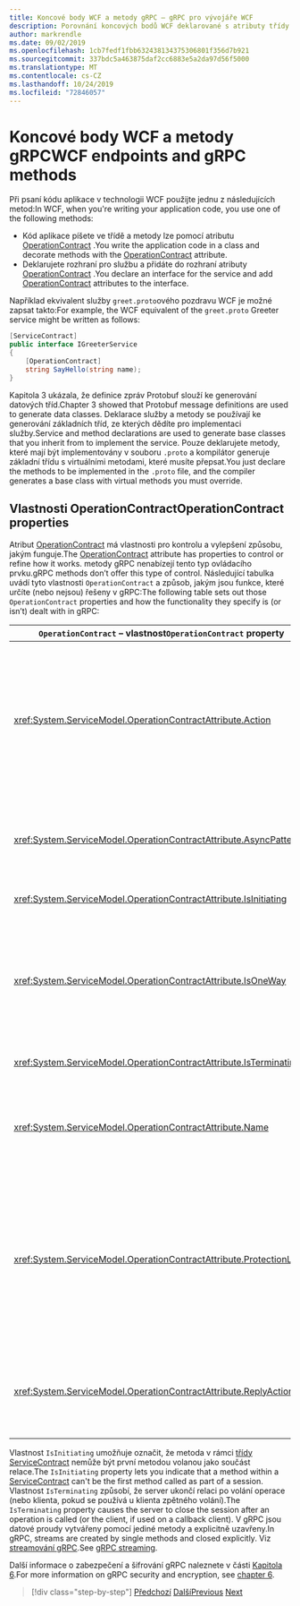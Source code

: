 ```yaml
---
title: Koncové body WCF a metody gRPC – gRPC pro vývojáře WCF
description: Porovnání koncových bodů WCF deklarované s atributy třídy ServiceContract a OperationContract a metody gRPC deklarované v Protobuf
author: markrendle
ms.date: 09/02/2019
ms.openlocfilehash: 1cb7fedf1fbb632438134375306801f356d7b921
ms.sourcegitcommit: 337bdc5a463875daf2cc6883e5a2da97d56f5000
ms.translationtype: MT
ms.contentlocale: cs-CZ
ms.lasthandoff: 10/24/2019
ms.locfileid: "72846057"
---
```

# <a name="wcf-endpoints-and-grpc-methods"></a><span data-ttu-id="f253e-103">Koncové body WCF a metody gRPC</span><span class="sxs-lookup"><span data-stu-id="f253e-103">WCF endpoints and gRPC methods</span></span>

<span data-ttu-id="f253e-104">Při psaní kódu aplikace v technologii WCF použijte jednu z následujících metod:</span><span class="sxs-lookup"><span data-stu-id="f253e-104">In WCF, when you're writing your application code, you use one of the following methods:</span></span>

- <span data-ttu-id="f253e-105">Kód aplikace píšete ve třídě a metody lze pomocí atributu [OperationContract](xref:System.ServiceModel.OperationContractAttribute) .</span><span class="sxs-lookup"><span data-stu-id="f253e-105">You write the application code in a class and decorate methods with the [OperationContract](xref:System.ServiceModel.OperationContractAttribute) attribute.</span></span>
- <span data-ttu-id="f253e-106">Deklarujete rozhraní pro službu a přidáte do rozhraní atributy [OperationContract](xref:System.ServiceModel.OperationContractAttribute) .</span><span class="sxs-lookup"><span data-stu-id="f253e-106">You declare an interface for the service and add [OperationContract](xref:System.ServiceModel.OperationContractAttribute) attributes to the interface.</span></span>

<span data-ttu-id="f253e-107">Například ekvivalent služby `greet.proto`ového pozdravu WCF je možné zapsat takto:</span><span class="sxs-lookup"><span data-stu-id="f253e-107">For example, the WCF equivalent of the `greet.proto` Greeter service might be written as follows:</span></span>

```csharp
[ServiceContract]
public interface IGreeterService
{
    [OperationContract]
    string SayHello(string name);
}
```

<span data-ttu-id="f253e-108">Kapitola 3 ukázala, že definice zpráv Protobuf slouží ke generování datových tříd.</span><span class="sxs-lookup"><span data-stu-id="f253e-108">Chapter 3 showed that Protobuf message definitions are used to generate data classes.</span></span> <span data-ttu-id="f253e-109">Deklarace služby a metody se používají ke generování základních tříd, ze kterých dědíte pro implementaci služby.</span><span class="sxs-lookup"><span data-stu-id="f253e-109">Service and method declarations are used to generate base classes that you inherit from to implement the service.</span></span> <span data-ttu-id="f253e-110">Pouze deklarujete metody, které mají být implementovány v souboru `.proto` a kompilátor generuje základní třídu s virtuálními metodami, které musíte přepsat.</span><span class="sxs-lookup"><span data-stu-id="f253e-110">You just declare the methods to be implemented in the `.proto` file, and the compiler generates a base class with virtual methods you must override.</span></span>

## <a name="operationcontract-properties"></a><span data-ttu-id="f253e-111">Vlastnosti OperationContract</span><span class="sxs-lookup"><span data-stu-id="f253e-111">OperationContract properties</span></span>

<span data-ttu-id="f253e-112">Atribut [OperationContract](xref:System.ServiceModel.OperationContractAttribute) má vlastnosti pro kontrolu a vylepšení způsobu, jakým funguje.</span><span class="sxs-lookup"><span data-stu-id="f253e-112">The [OperationContract](xref:System.ServiceModel.OperationContractAttribute) attribute has properties to control or refine how it works.</span></span> <span data-ttu-id="f253e-113">metody gRPC nenabízejí tento typ ovládacího prvku.</span><span class="sxs-lookup"><span data-stu-id="f253e-113">gRPC methods don’t offer this type of control.</span></span> <span data-ttu-id="f253e-114">Následující tabulka uvádí tyto vlastnosti `OperationContract` a způsob, jakým jsou funkce, které určíte (nebo nejsou) řešeny v gRPC:</span><span class="sxs-lookup"><span data-stu-id="f253e-114">The following table sets out those `OperationContract` properties and how the functionality they specify is (or isn’t) dealt with in gRPC:</span></span>

| <span data-ttu-id="f253e-115">`OperationContract` – vlastnost</span><span class="sxs-lookup"><span data-stu-id="f253e-115">`OperationContract` property</span></span> | <span data-ttu-id="f253e-116">gRPC</span><span class="sxs-lookup"><span data-stu-id="f253e-116">gRPC</span></span>                                             |
| ---------------------------- | ------------------------------------------------ |
| <xref:System.ServiceModel.OperationContractAttribute.Action>             | <span data-ttu-id="f253e-117">Identifikátor URI, který identifikuje operaci</span><span class="sxs-lookup"><span data-stu-id="f253e-117">URI identifying the operation.</span></span> <span data-ttu-id="f253e-118">gRPC používá název `package``service` a `rpc` ze souboru `.proto`.</span><span class="sxs-lookup"><span data-stu-id="f253e-118">gRPC uses the name of the `package`, `service` and `rpc` from the `.proto` file.</span></span> |
| <xref:System.ServiceModel.OperationContractAttribute.AsyncPattern>       | <span data-ttu-id="f253e-119">Všechny metody služby gRPC vrací `Task` objekty.</span><span class="sxs-lookup"><span data-stu-id="f253e-119">All gRPC service methods return `Task` objects.</span></span> |
| <xref:System.ServiceModel.OperationContractAttribute.IsInitiating>       | <span data-ttu-id="f253e-120">Viz poznámka níže.</span><span class="sxs-lookup"><span data-stu-id="f253e-120">See note below.</span></span> |
| <xref:System.ServiceModel.OperationContractAttribute.IsOneWay>           | <span data-ttu-id="f253e-121">Jednosměrné metody gRPC vrací `Empty` výsledky nebo používají streamování klientů.</span><span class="sxs-lookup"><span data-stu-id="f253e-121">One-way gRPC methods return `Empty` results or use client streaming.</span></span> |
| <xref:System.ServiceModel.OperationContractAttribute.IsTerminating>      | <span data-ttu-id="f253e-122">Viz poznámka níže.</span><span class="sxs-lookup"><span data-stu-id="f253e-122">See note below.</span></span> |
| <xref:System.ServiceModel.OperationContractAttribute.Name>               | <span data-ttu-id="f253e-123">Související s protokolem SOAP, žádný význam v gRPC.</span><span class="sxs-lookup"><span data-stu-id="f253e-123">SOAP-related, no meaning in gRPC.</span></span> |
| <xref:System.ServiceModel.OperationContractAttribute.ProtectionLevel>    | <span data-ttu-id="f253e-124">Žádné šifrování zpráv; šifrování sítě je zpracované v transportní vrstvě (TLS přes HTTP/2).</span><span class="sxs-lookup"><span data-stu-id="f253e-124">No message encryption; network encryption handled at the transport layer (TLS over HTTP/2).</span></span> |
| <xref:System.ServiceModel.OperationContractAttribute.ReplyAction>        | <span data-ttu-id="f253e-125">Související s protokolem SOAP, žádný význam v gRPC.</span><span class="sxs-lookup"><span data-stu-id="f253e-125">SOAP-related, no meaning in gRPC.</span></span> |

<span data-ttu-id="f253e-126">Vlastnost `IsInitiating` umožňuje označit, že metoda v rámci [třídy ServiceContract](xref:System.ServiceModel.ServiceContractAttribute) nemůže být první metodou volanou jako součást relace.</span><span class="sxs-lookup"><span data-stu-id="f253e-126">The `IsInitiating` property lets you indicate that a method within a [ServiceContract](xref:System.ServiceModel.ServiceContractAttribute) can't be the first method called as part of a session.</span></span> <span data-ttu-id="f253e-127">Vlastnost `IsTerminating` způsobí, že server ukončí relaci po volání operace (nebo klienta, pokud se používá u klienta zpětného volání).</span><span class="sxs-lookup"><span data-stu-id="f253e-127">The `IsTerminating` property causes the server to close the session after an operation is called (or the client, if used on a callback client).</span></span> <span data-ttu-id="f253e-128">V gRPC jsou datové proudy vytvářeny pomocí jediné metody a explicitně uzavřeny.</span><span class="sxs-lookup"><span data-stu-id="f253e-128">In gRPC, streams are created by single methods and closed explicitly.</span></span> <span data-ttu-id="f253e-129">Viz [streamování gRPC](rpc-types.md#grpc-streaming).</span><span class="sxs-lookup"><span data-stu-id="f253e-129">See [gRPC streaming](rpc-types.md#grpc-streaming).</span></span>

<span data-ttu-id="f253e-130">Další informace o zabezpečení a šifrování gRPC naleznete v části [Kapitola 6](security.md).</span><span class="sxs-lookup"><span data-stu-id="f253e-130">For more information on gRPC security and encryption, see [chapter 6](security.md).</span></span>

>[!div class="step-by-step"]
><span data-ttu-id="f253e-131">[Předchozí](wcf-services-to-grpc-comparison.md)
>[Další](wcf-bindings.md)</span><span class="sxs-lookup"><span data-stu-id="f253e-131">[Previous](wcf-services-to-grpc-comparison.md)
[Next](wcf-bindings.md)</span></span>
